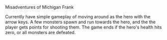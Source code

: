 Misadventures of Michigan Frank

Currently have simple gameplay of moving around as the hero with the arrow keys.  A few monsters spawn and run towards the hero, and the the player gets points for shooting them.  The game ends if the hero's health hits zero, or all monsters are defeated.